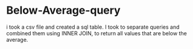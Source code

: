 # Below-Average-query
i took a csv file and created a sql table. I took to separate queries and combined them using INNER JOIN, to return all values that are below the average. 
